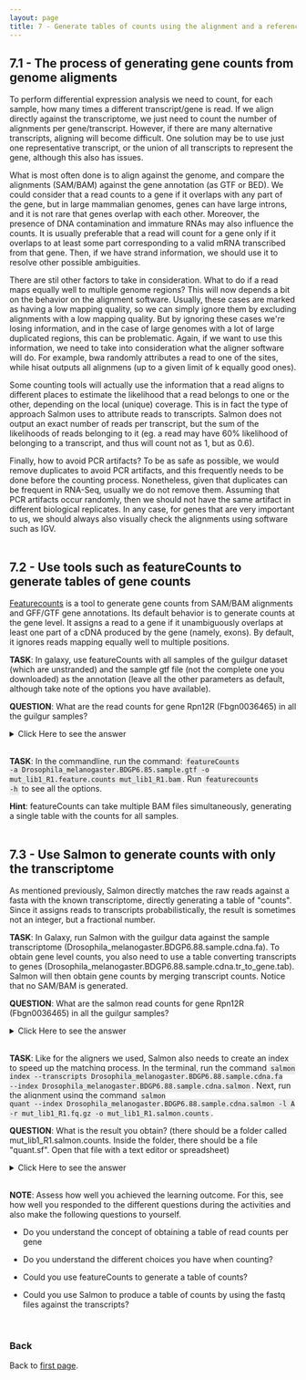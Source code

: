 ```yaml
---
layout: page
title: 7 - Generate tables of counts using the alignment and a reference gene annotation
---
```


## <a id="LO7.1">7.1 - The process of generating gene counts from genome aligments</a>

To perform differential expression analysis we need to count, for each sample, how many times a different transcript/gene is read. If we align directly against the transcriptome, we just need to count the number of alignments per gene/transcript. However, if there are many alternative transcripts, aligning will become difficult. One solution may be to use just one representative transcript, or the union of all transcripts to represent the gene, although this also has issues.

What is most often done is to align against the genome, and compare the alignments (SAM/BAM) against the gene annotation (as GTF or BED). We could consider that a read counts to a gene if it overlaps with any part of the gene, but in large mammalian genomes, genes can have large introns, and it is not rare that genes overlap with each other. Moreover, the presence of DNA contamination and immature RNAs may also influence the counts. It is usually preferable that a read will count for a gene only if it overlaps to at least some part corresponding to a valid mRNA transcribed from that gene. Then, if we have strand information, we should use it to resolve other possible ambiguities.

There are stil other factors to take in consideration. What to do if a read maps equally well to multiple genome regions? This will now depends a bit on the behavior on the alignment software. Usually, these cases are marked as having a low mapping quality, so we can simply ignore them by excluding alignments with a low mapping quality. But by ignoring these cases we're losing information, and in the case of large genomes with a lot of large duplicated regions, this can be problematic. Again, if we want to use this information, we need to take into consideration what the aligner software will do. For example, bwa randomly attributes a read to one of the sites, while hisat outputs all alignmens (up to a given limit of k equally good ones).

Some counting tools will actually use the information that a read aligns to different places to estimate the likelihood that a read belongs to one or the other, depending on the local (unique) coverage. This is in fact the type of approach Salmon uses to attribute reads to transcripts. Salmon does not output an exact number of reads per transcript, but the sum of the likelihoods of reads belonging to it (eg. a read may have 60% likelihood of belonging to a transcript, and thus will count not as 1, but as 0.6).

Finally, how to avoid PCR artifacts? To be as safe as possible, we would remove duplicates to avoid PCR artifacts, and this frequently needs to be done before the counting process. Nonetheless, given that duplicates can be frequent in RNA-Seq, usually we do not remove them. Assuming that PCR artifacts occur randomly, then we should not have the same artifact in different biological replicates. In any case, for genes that are very important to us, we should always also visually check the alignments using software such as IGV.
<br/>
<br/>

## <a id="LO7.2">7.2 - Use tools such as featureCounts to generate tables of gene counts</a>

[Featurecounts](http://bioinf.wehi.edu.au/featureCounts/) is a tool to generate gene counts from SAM/BAM alignments and GFF/GTF gene annotations. Its default behavior is to generate counts at the gene level. It assigns a read to a gene if it unambiguously overlaps at least one part of a cDNA produced by the gene (namely, exons). By default, it ignores reads mapping equally well to multiple positions.  

**TASK**: In galaxy, use featureCounts with all samples of the guilgur dataset (which are unstranded) and the sample gtf file (not the complete one you downloaded) as the annotation (leave all the other parameters as default, although take note of the options you have available).

**QUESTION**:  What are the read counts for gene Rpn12R (Fbgn0036465) in all the guilgur samples?
<details><summary>Click Here to see the answer</summary>
   
<p></p>
   
<lu padding-left:40px>
<li> WT Lib1: 0</li>
<li> WT Lib2: 3</li>
<li> mut Lib1: 672</li>
<li> mut Lib2: 734</li>
</lu>
</details>
<br/>


**TASK**: In the commandline, run the command: <code style="background-color:#eaeaea; padding:2px 3px 3px;white-space:pre-wrap">featureCounts -a Drosophila_melanogaster.BDGP6.85.sample.gtf -o mut_lib1_R1.feature.counts mut_lib1_R1.bam</code>. Run <code style="background-color:#eaeaea; padding:2px 3px 3px;white-space:pre-wrap">featurecounts -h</code> to see all the options.
<br/>

**Hint**: featureCounts can take multiple BAM files simultaneously, generating a single table with the counts for all samples.
<br/>
<br/>

## <a id="LO7.3">7.3 - Use Salmon to generate counts with only the transcriptome</a>

As mentioned previously, Salmon directly matches the raw reads against a fasta with the known transcriptome, directly generating a table of "counts". Since it assigns reads to transcripts probabilistically, the result is sometimes not an integer, but a fractional number.
<br/>

**TASK**: In Galaxy, run Salmon with the guilgur data against the sample transcriptome (Drosophila_melanogaster.BDGP6.88.sample.cdna.fa). To obtain gene level counts, you also need to use a table converting transcripts to genes (Drosophila_melanogaster.BDGP6.88.sample.cdna.tr_to_gene.tab). Salmon will then obtain gene counts by merging transcript counts. Notice that no SAM/BAM is generated.
<br/>

**QUESTION**:  What are the salmon read counts for gene Rpn12R (Fbgn0036465) in all the guilgur samples?
<details><summary>Click Here to see the answer</summary>
  
<lu>
  <li> WT Lib1: 0</li>

  <li> WT Lib2: 2</li>

  <li> mut Lib1: 687</li>

  <li> mut Lib2: 776</li>
</lu></details>
<br/>

**TASK**: Like for the aligners we used, Salmon also needs to create an index to speed up the matching process. In the terminal, run the command <code style="background-color:#eaeaea; padding:2px 3px 3px;white-space:pre-wrap">salmon index --transcripts Drosophila_melanogaster.BDGP6.88.sample.cdna.fa --index  Drosophila_melanogaster.BDGP6.88.sample.cdna.salmon</code>. Next, run the alignment using the command <code style="background-color:#eaeaea; padding:2px 3px 3px;white-space:pre-wrap">salmon quant --index  Drosophila_melanogaster.BDGP6.88.sample.cdna.salmon -l A -r mut_lib1_R1.fq.gz -o mut_lib1_R1.salmon.counts</code>.
<br/>

**QUESTION**:  What is the result you obtain? (there should be a folder called mut_lib1_R1.salmon.counts. Inside the folder, there should be a file "quant.sf". Open that file with a text editor or spreadsheet)
<details><summary>Click Here to see the answer</summary><p>
  You obtain a table of counts, but for each transcript. The counts are fractional numbers. You also have normalized counts (per million reads), and information on the "real" transcript length and an "effective" length that can be used for normalization, which takes into account several biases.
</p></details>
<br/>


**NOTE**: Assess how well you achieved the learning outcome. For this, see how well you responded to the different questions during the activities and also make the following questions to yourself.

  * Do you understand the concept of obtaining a table of read counts per gene

  * Do you understand the different choices you have when counting?

  * Could you use featureCounts to generate a table of counts?

  * Could you use Salmon to produce a table of counts by using the fastq files against the transcripts?

<br/>

### Back

Back to [first page](https://maccardoso.github.io/ADER18S/).
